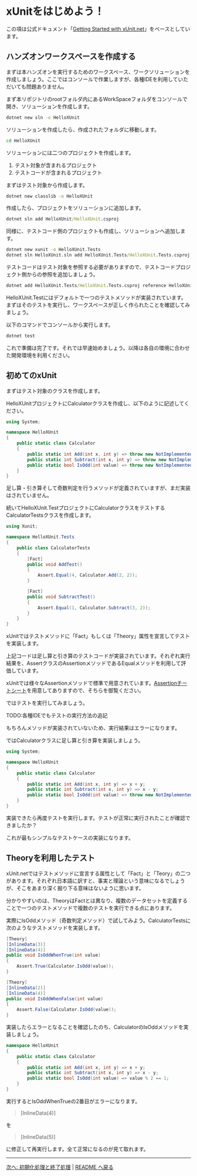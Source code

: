 # xUnitをはじめよう！

この項は公式ドキュメント「[Getting Started with xUnit.net](https://xunit.net/docs/getting-started/netcore/cmdline)」をベースとしています。

## ハンズオンワークスペースを作成する

まずは本ハンズオンを実行するためのワークスペース、ワークソリューションを作成しましょう。ここではコンソールで作業しますが、各種IDEを利用していただいても問題ありません。

まず本リポジトリのrootフォルダ内にあるWorkSpaceフォルダをコンソールで開き、ソリューションを作成します。

```cmd
dotnet new sln -o HelloXUnit
```

ソリューションを作成したら、作成されたフォルダに移動します。

```cmd
cd HelloXUnit
```

ソリューションには二つのプロジェクトを作成します。

1. テスト対象が含まれるプロジェクト
2. テストコードが含まれるプロジェクト

まずはテスト対象から作成します。

```cmd
dotnet new classlib -o HelloXUnit
```

作成したら、プロジェクトをソリューションに追加します。

```cmd
dotnet sln add HelloXUnit/HelloXUnit.csproj
```

同様に、テストコード側のプロジェクトも作成し、ソリューションへ追加します。

```cmd
dotnet new xunit -o HelloXUnit.Tests
dotnet sln HelloXUnit.sln add HelloXUnit.Tests/HelloXUnit.Tests.csproj
```

テストコードはテスト対象を参照する必要がありますので、テストコードプロジェクト側からの参照を追加しましょう。

```cmd
dotnet add HelloXUnit.Tests/HelloXUnit.Tests.csproj reference HelloXUnit/HelloXUnit.csproj
```


HelloXUnit.Testにはデフォルトで一つのテストメソッドが実装されています。まずはそのテストを実行し、ワークスペースが正しく作られたことを確認してみましょう。

以下のコマンドでコンソールから実行します。

```cmd
dotnet test
```

これで準備は完了です。それでは早速始めましょう。以降は各自の環境に合わせた開発環境を利用ください。

## 初めてのxUnit

まずはテスト対象のクラスを作成します。

HelloXUnitプロジェクトにCalculatorクラスを作成し、以下のように記述してください。

```cs
using System;

namespace HelloXUnit
{
    public static class Calculator
    {
        public static int Add(int x, int y) => throw new NotImplementedException();
        public static int Subtract(int x, int y) => throw new NotImplementedException();
        public static bool IsOdd(int value) => throw new NotImplementedException();
    }
}
```

足し算・引き算そして奇数判定を行うメソッドが定義されていますが、まだ実装はされていません。

続いてHelloXUnit.TestプロジェクトにCalculatorクラスをテストするCalculatorTestsクラスを作成します。

```cs
using Xunit;

namespace HelloXUnit.Tests
{
    public class CalculatorTests
    {
        [Fact]
        public void AddTest()
        {
            Assert.Equal(4, Calculator.Add(2, 2));
        }

        [Fact]
        public void SubtractTest()
        {
            Assert.Equal(1, Calculator.Subtract(3, 2));
        }
    }
}
```

xUnitではテストメソッドに「Fact」もしくは「Theory」属性を宣言してテストを実装します。

上記コードは足し算と引き算のテストコードが実装されています。それぞれ実行結果を、AssertクラスのAssertionメソッドであるEqualメソッドを利用して評価しています。

xUnitでは様々なAssertionメソッドで標準で用意されています。[Assertionチートシート](Assertion-CheatSheet.md)を用意してありますので、そちらを御覧ください。

ではテストを実行してみましょう。

TODO:各種IDEでもテストの実行方法の追記

もちろんメソッドが実装されていないため、実行結果はエラーになります。

ではCalculatorクラスに足し算と引き算を実装しましょう。

```cs
using System;

namespace HelloXUnit
{
    public static class Calculator
    {
        public static int Add(int x, int y) => x + y;
        public static int Subtract(int x, int y) => x - y;
        public static bool IsOdd(int value) => throw new NotImplementedException();
    }
}
```

実装できたら再度テストを実行します。テストが正常に実行されたことが確認できましたか？

これが最もシンプルなテストケースの実装になります。

## Theoryを利用したテスト

xUnit.netではテストメソッドに宣言する属性として「Fact」と「Teory」の二つがあります。それぞれ日本語に訳すと、事実と理論という意味になるでしょうが、そこをあまり深く掘り下る意味はないように思います。

分かりやすいのは、TheoryはFactとは異なり、複数のデータセットを定義することで一つのテストメソッドで複数のテストを実行できる点にあります。


実際にIsOddメソッド（奇数判定メソッド）で試してみよう。CalculatorTestsに次のようなテストメソッドを実装します。

```cs
[Theory]
[InlineData(3)]
[InlineData(4)]
public void IsOddWhenTrue(int value)
{
    Assert.True(Calculator.IsOdd(value));
}

[Theory]
[InlineData(2)]
[InlineData(4)]
public void IsOddWhenFalse(int value)
{
    Assert.False(Calculator.IsOdd(value));
}
```

実装したらエラーとなることを確認したのち、CalculatorのIsOddメソッドを実装しましょう。

```cs
namespace HelloXUnit
{
    public static class Calculator
    {
        public static int Add(int x, int y) => x + y;
        public static int Subtract(int x, int y) => x - y;
        public static bool IsOdd(int value) => value % 2 == 1;
    }
}

```


実行するとIsOddWhenTrueの2番目がエラーになります。

> [InlineData(4)]

を

> [InlineData(5)]

に修正して再実行します。全て正常になるのが見て取れます。

---

[次へ: 初期化処理と終了処理](./Setup-TearDown.md) | [README へ戻る](../README.md)
